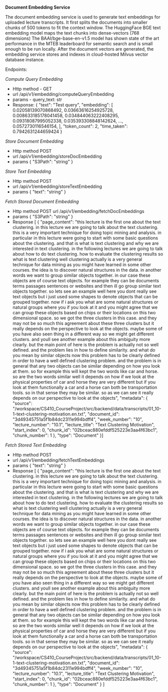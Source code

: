 **Document Embedding Service**

The document embedding service is used to generate text embeddings for uploaded lecture transcripts.
It first splits the documents into smaller chunks of 500 tokens to fit the context window.
The HuggingFace BGE text embedding model maps the text chunks into dense-vectors (768 dimensions)
The BAAI/bge-base-en-v1.5  model has shown state of the art performance in the MTEB leaderboard for semantic search and is small enough to be run locally.
After the document vectors are generated, the embedding service stores and indexes in cloud-hosted Milvus vector database instance.  

Endpoints:


*Compute Query Embedding*
- Http method - GET
- url /api/v1/embedding/computeQueryEmbedding
- params - query_text: str
- Response: {
  "text": "Test query",
  "embedding": [
    0.02058139070868492,
    0.03663616254925728,
    0.008633185178041458,
    0.034844063222408295,
    0.09318087995052338,
    0.035393308848142624,
    ...,
    0.0572730116546154,
   ],
  "token_count": 2,
  "time_taken": 0.7942631244659424
}

*Store Document Embedding*
- Http method POST
- url /api/v1/embedding/storeDocEmbedding
- params { "S3Path": "string" }


*Store Text Embedding*
- Http method POST
- url /api/v1/embedding/storeTextEmbedding
- params { "text": "string" }

*Fetch Stored Document Embedding*
- Http method POST
 url /api/v1/embedding/fetchDocEmbeddings
- params { "S3Path": "string" }
- Response [
  {
    "page_content": "this lecture is the first one about the text clustering. in this lecture we are going to talk about the text clustering. this is a very important technique for doing topic mining and analysis. in particular in this lecture were going to start with some basic questions about the clustering. and that is what is text clustering and why we are interested in text clustering. in the following lectures we are going to talk about how to do text clustering. how to evaluate the clustering results so what is text clustering well clustering actually is a very general technique for data mining as you might have learned in some other courses. the idea is to discover natural structures in the data. in another words we want to group similar objects together. in our case these objects are of course text objects. for example they can be documents terms passages sentences or websites and then ill go group similar text objects together. so lets see an example well here you dont really see text objects but i just used some shapes to denote objects that can be grouped together. now if i ask you what are some natural structures or natural groups where you if you look at it and you might agree that we can group these objects based on chips or their locations on this two dimensional space. so we got the three clusters in this case. and they may not be so much this agreement about these three clusters but it really depends on the perspective to look at the objects. maybe some of you have also seen thing in a different way so we might get different clusters. and youll see another example about this ambiguity more clearly. but the main point of here is the problem is actually not so well defined. and the problem lies in how to define similarity. and what do you mean by similar objects now this problem has to be clearly defined in order to have a well defined clustering problem. and the problem is in general that any two objects can be similar depending on how you look at them. so for example this will kept the two words like car and horse. so are the two words similar well it depends on how if we look at the physical properties of car and horse they are very different but if you look at them functionally a car and a horse can both be transportation tools. so in that sense they may be similar. so as we can see it really depends on our perspective to look at the objects",
    "metadata": {
      "source": "/workspace/CS410_CourseProject/src/backend/data/transcripts/01_10-1-text-clustering-motivation.en.txt",
      "document_id": "3d49345751a5f1b84dc2311e994bdff4",
      "week_number": "10",
      "lecture_number": "10.1",
      "lecture_title": "Text Clustering Motivation",
      "start_index": 0,
      "chunk_id": "02bceac880efddf525223e3aa4f63bc1",
      "chunk_number": 1
    },
    "type": "Document"
  }]

*Fetch Stored Text Embedding*
- Http method POST
- url /api/v1/embedding/fetchTextEmbeddings
- params { "text": "string" }
- Response [
  {
    "page_content": "this lecture is the first one about the text clustering. in this lecture we are going to talk about the text clustering. this is a very important technique for doing topic mining and analysis. in particular in this lecture were going to start with some basic questions about the clustering. and that is what is text clustering and why we are interested in text clustering. in the following lectures we are going to talk about how to do text clustering. how to evaluate the clustering results so what is text clustering well clustering actually is a very general technique for data mining as you might have learned in some other courses. the idea is to discover natural structures in the data. in another words we want to group similar objects together. in our case these objects are of course text objects. for example they can be documents terms passages sentences or websites and then ill go group similar text objects together. so lets see an example well here you dont really see text objects but i just used some shapes to denote objects that can be grouped together. now if i ask you what are some natural structures or natural groups where you if you look at it and you might agree that we can group these objects based on chips or their locations on this two dimensional space. so we got the three clusters in this case. and they may not be so much this agreement about these three clusters but it really depends on the perspective to look at the objects. maybe some of you have also seen thing in a different way so we might get different clusters. and youll see another example about this ambiguity more clearly. but the main point of here is the problem is actually not so well defined. and the problem lies in how to define similarity. and what do you mean by similar objects now this problem has to be clearly defined in order to have a well defined clustering problem. and the problem is in general that any two objects can be similar depending on how you look at them. so for example this will kept the two words like car and horse. so are the two words similar well it depends on how if we look at the physical properties of car and horse they are very different but if you look at them functionally a car and a horse can both be transportation tools. so in that sense they may be similar. so as we can see it really depends on our perspective to look at the objects",
    "metadata": {
      "source": "/workspace/CS410_CourseProject/src/backend/data/transcripts/01_10-1-text-clustering-motivation.en.txt",
      "document_id": "3d49345751a5f1b84dc2311e994bdff4",
      "week_number": "10",
      "lecture_number": "10.1",
      "lecture_title": "Text Clustering Motivation",
      "start_index": 0,
      "chunk_id": "02bceac880efddf525223e3aa4f63bc1",
      "chunk_number": 1
    },
    "type": "Document"
  }
]

